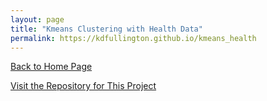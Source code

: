 ```yaml
---
layout: page
title: "Kmeans Clustering with Health Data"
permalink: https://kdfullington.github.io/kmeans_health
---
```


[Back to Home Page](https://kdfullington.github.io/kdfullington_portfolio/)

[Visit the Repository for This Project](https://github.com/kdfullington/kdfullington-portfolio/tree/main/kmeans_health_data)